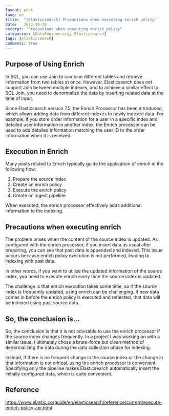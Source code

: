 ```yaml
---
layout: post
lang: en
title:  "[Elasticsearch] Precautions when executing enrich policy"
date:   2022-10-20
excerpt: "Precautions when executing enrich policy"
categories: [DataEngineering, Elasticsearch]
tags: [elasticsearch]
comments: true
---
```


## Purpose of Using Enrich

In SQL, you can use Join to combine different tables and retrieve information from two tables at once. However, Elasticsearch does not support Join between multiple indexes, and to achieve a similar effect to SQL Join, you need to denormalize the data by inserting related data at the time of input.

Since Elasticsearch version 7.5, the Enrich Processor has been introduced, which allows adding data from different indexes to newly indexed data. For example, if you store order information for a user in a specific index and detailed user information in another index, the Enrich processor can be used to add detailed information matching the user ID to the order information when it is received.

## Execution in Enrich

Many posts related to Enrich typically guide the application of enrich in the following flow:

1) Prepare the source index
2) Create an enrich policy
3) Execute the enrich policy
4) Create an ingest pipeline

When executed, the enrich processor effectively adds additional information to the indexing.

## Precautions when executing enrich

The problem arises when the content of the source index is updated. As configured with the enrich processor, if you insert data as usual after preparing, you can see that past data is appended and indexed. This issue occurs because enrich policy execution is not performed, leading to indexing with past data.

In other words, if you want to utilize the updated information of the source index, you need to execute enrich every time the source index is updated.

The challenge is that enrich execution takes some time, so if the source index is frequently updated, using enrich can be challenging. If new data comes in before the enrich policy is executed and reflected, that data will be indexed using past source data.

## So, the conclusion is...

So, the conclusion is that it is not advisable to use the enrich processor if the source index changes frequently. In a project I was working on with a similar issue, I ultimately chose a brute-force but clean method of denormalizing the data during the data collection phase for indexing.

Instead, if there is no frequent change in the source index or the change in that information is not critical, using the enrich processor is convenient. Specifying only the pipeline makes Elasticsearch automatically insert the initially configured data, which is quite convenient.

## Reference
https://www.elastic.co/guide/en/elasticsearch/reference/current/execute-enrich-policy-api.html